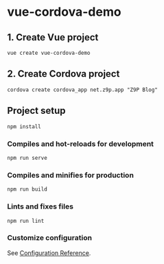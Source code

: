 # vue-cordova-demo

## 1. Create Vue project
```
vue create vue-cordova-demo
```
## 2. Create Cordova project
```
cordova create cordova_app net.z9p.app "Z9P Blog"
```

## Project setup
```
npm install
```

### Compiles and hot-reloads for development
```
npm run serve
```

### Compiles and minifies for production
```
npm run build
```

### Lints and fixes files
```
npm run lint
```

### Customize configuration
See [Configuration Reference](https://cli.vuejs.org/config/).
